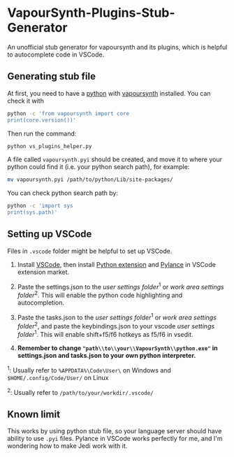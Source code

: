 # VapourSynth-Plugins-Stub-Generator
An unofficial stub generator for vapoursynth and its plugins, which is helpful to autocomplete code in VSCode.

## Generating stub file

At first, you need to have a [python](https://www.python.org/) with [vapoursynth](https://www.vapoursynth.com/) installed. You can check it with
```bash
python -c 'from vapoursynth import core
print(core.version())'
```

Then run the command:
```bash
python vs_plugins_helper.py
```

A file called `vapoursynth.pyi` should be created, and move it to where your python could find it (i.e. your python search path), for example:
```bash
mv vapoursynth.pyi /path/to/python/Lib/site-packages/
```

You can check python search path by:
```bash
python -c 'import sys
print(sys.path)'
```

## Setting up VSCode

Files in `.vscode` folder might be helpful to set up VSCode.

1. Install [VSCode](https://code.visualstudio.com/), then install [Python extension](https://marketplace.visualstudio.com/items?itemName=ms-python.python) and [Pylance](https://marketplace.visualstudio.com/items?itemName=ms-python.vscode-pylance) in VSCode extension market.

2. Paste the settings.json to the *user settings folder*<sup>1</sup> or *work area settings folder*<sup>2</sup>. This will enable the python code highlighting and autocompletion.

3. Paste the tasks.json to the *user settings folder*<sup>1</sup> or *work area settings folder*<sup>2</sup>, and paste the keybindings.json to your vscode *user settings folder*<sup>1</sup>. This will enable shift+f5/f6 hotkeys as f5/f6 in vsedit.

4. **Remember to change `"path\\to\\your\\VapourSynth\\python.exe"` in settings.json and tasks.json to your own python interpreter.**

<sup>1</sup>: Usually refer to `%APPDATA%\Code\User\` on Windows and `$HOME/.config/Code/User/` on Linux

<sup>2</sup>: Usually refer to `/path/to/your/workdir/.vscode/`

## Known limit

This works by using python stub file, so your language server should have ability to use `.pyi` files. Pylance in VSCode works perfectly for me, and I'm wondering how to make Jedi work with it.
